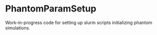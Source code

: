 # PhantomParamSetup
Work-in-progress code for setting up slurm scripts initializing phantom simulations.
